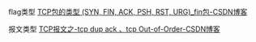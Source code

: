flag类型
[TCP包的类型 (SYN, FIN, ACK, PSH, RST, URG)_fin包-CSDN博客](https://blog.csdn.net/lqglqglqg/article/details/48714611)

报文类型
[TCP报文之-tcp dup ack 、tcp Out-of-Order-CSDN博客](https://blog.csdn.net/chenfengdejuanlian/article/details/53761004)